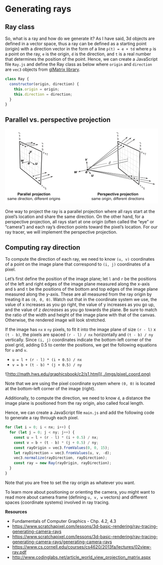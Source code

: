 # Generating rays
## Ray class
So, what is a ray and how do we generate it? As I have said, 3d objects are defined in a vector space, thus a ray can be defined as a starting point (origin) with a direction vector in the form of a line `p(t) = e + td` where `p` is a point on the ray, `e` is the origin, `d` is the direction, and `t` is a real number that determines the position of the point. Hence, we can create a JavaScript file `Ray.js` and define the Ray class as below where `origin` and `direction` are `vec3` objects from [glMatrix library](http://glmatrix.net).

```javascript
class Ray {
  constructor(origin, direction) {
    this.origin = origin;
    this.direction = direction;
  }
}
```

## Parallel vs. perspective projection

![Fundamentals of Computer Graphics (p.75)](../imgs/perspective.png)

One way to project the ray is a parallel projection where all rays start at the pixel’s location and share the same direction. On the other hand, for a perspective projection, all rays start at one origin (often called the “eye” or “camera”) and each ray’s direction points toward the pixel’s location. For our ray tracer, we will implement the perspective projection.

## Computing ray direction
To compute the direction of each ray, we need to know `(u, v)` coordinates of a point on the image plane that correspond to `(i, j)` coordinates of a pixel.

Let’s first define the position of the image plane; let `l` and `r` be the positions of the left and right edges of the image plane measured along the x-axis and `b` and `t` be the positions of the bottom and top edges of the image plane measured along the y-axis. These are all measured from the ray origin by treating it as `(0, 0, 0)`. Watch out that in the coordinate system we use, the value of x increases as you go right, the value of y increases as you go up, and the value of z *decreases* as you go towards the plane. Be sure to match the ratio of the width and height of the image plane with that of the canvas. Otherwise, the rendered image will look stretched.

If the image has `nx` x `ny` pixels, to fit it into the image plane of size `(r - l)` x `(t - b)`, the pixels are spaced `(r - l) / nx` horizontally and `(t - b) / ny` vertically. Since `(i, j)` coordinates indicate the bottom-left corner of the pixel grid, adding 0.5 to center the positions, we get the following equations for `u` and `v`.
- `u = l + (r - l) * (i + 0.5) / nx`
- `v = b + (t - b) * (j + 0.5) / ny`

![http://math.hws.edu/graphicsbook/c2/s1.html](../imgs/pixel_coord.png)

Note that we are using the pixel coordinate system where `(0, 0)` is located at the bottom-left corner of the image (right).

Additionally, to compute the direction, we need to know `d`, a distance the image plane is positioned from the ray origin, also called focal length.

Hence, we can create a JavaScript file `main.js` and add the following code to generate a ray through each pixel.

```javascript
for (let i = 0; i < nx; i++) {
  for (let j = 0; j < ny; j++) {
    const u = l + (r - l) * (i + 0.5) / nx;
    const v = b + (t - b) * (j + 0.5) / ny;
    const rayOrigin = vec3.fromValues(0, 0, 15);
    let rayDirection = vec3.fromValues(u, v, -d);
    vec3.normalize(rayDirection, rayDirection);
    const ray = new Ray(rayOrigin, rayDirection);
  }
}
```

Note that you are free to set the ray origin as whatever you want.

To learn more about positioning or orienting the camera, you might want to read more about camera frame (defining `u, v, w` vectors) and different spaces (coordinate systems) involved in ray tracing.

**Resources**
- Fundamentals of Computer Graphics - Chp. 4.2, 4.3
- https://www.scratchapixel.com/lessons/3d-basic-rendering/ray-tracing-generating-camera-rays
- https://www.scratchapixel.com/lessons/3d-basic-rendering/ray-tracing-generating-camera-rays/generating-camera-rays
- https://www.cs.cornell.edu/courses/cs4620/2013fa/lectures/02view-ray.pdf
- http://www.codinglabs.net/article_world_view_projection_matrix.aspx
